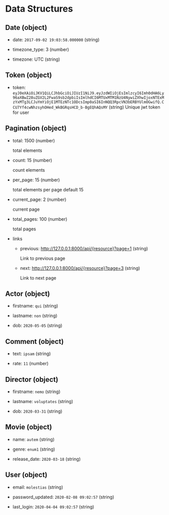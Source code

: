 # Data Structures

## Date (object)

+ date: `2017-09-02 19:03:58.000000` (string)   

+ timezone_type: 3 (number)

+ timezone: UTC (string)

## Token (object)
+ token: `eyJ0eXAiOiJKV1QiLCJhbGciOiJIUzI1NiJ9.eyJzdWIiOjEsImlzcyI6Imh0dHA6Ly96aXBwZ28uZGV2L2FwaS9sb2dpbiIsImlhdCI6MTUxMTM1NzU4NywiZXhwIjoxNTExMzYxMTg3LCJuYmYiOjE1MTEzNTc1ODcsImp0aSI6InNQQ3RpcVN3bERBYUlmOGwifQ.CCU7Yf4cwNhzsyhOHed_WkBGRqsHCD_b-BgEQhAQsMY` (string)
   Unique jwt token for user   

## Pagination (object)

  + total: 1500 (number)

     total elements

  + count: 15 (number)

    count elements

  + per_page: 15 (number)

    total elements per page default 15

  + current_page: 2 (number)

    current page

  + total_pages: 100 (number)

    total pages

  + links
      + previous: http://127.0.0.1:8000/api/{resource}?page=1 (string)

        Link to previous page

      + next: http://127.0.0.1:8000/api/{resource}?page=3 (string)

        Link to next page

## Actor (object)

+ firstname: `qui` (string)

+ lastname: `non` (string)

+ dob: `2020-05-05` (string)



## Comment (object)

+ text: `ipsam` (string)

+ rate: `11` (number)



## Director (object)

+ firstname: `nemo` (string)

+ lastname: `voluptates` (string)

+ dob: `2020-03-31` (string)



## Movie (object)

+ name: `autem` (string)

+ genre: `enum1` (string)

+ release_date: `2020-03-18` (string)



## User (object)

+ email: `molestias` (string)

+ password_updated: `2020-02-08 09:02:57` (string)

+ last_login: `2020-04-04 09:02:57` (string)





